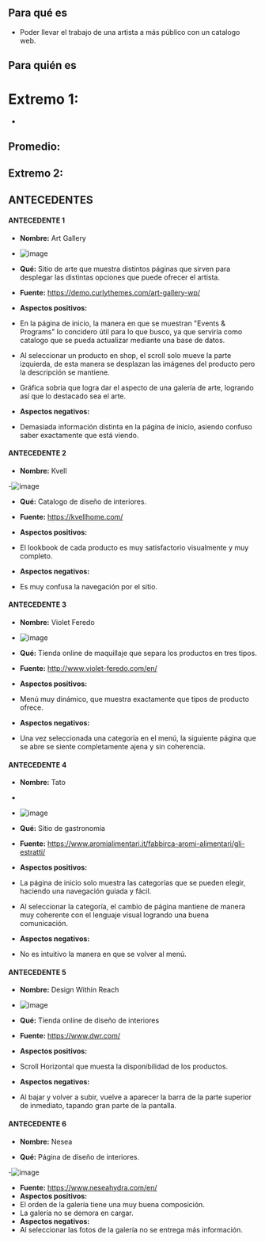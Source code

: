 ## Para qué es 
- Poder llevar el trabajo de una artista a más público con un catalogo web.
## Para quién es
# Extremo 1:
- 
**Promedio:**
- 
**Extremo 2:**
- 
## ANTECEDENTES

#### ANTECEDENTE 1

- **Nombre:** Art Gallery
- ![image](https://user-images.githubusercontent.com/101121746/172757864-b3e0ad6e-e9f1-4f96-9e30-1a24d9aff04a.png)
- **Qué:** Sitio de arte que muestra distintos páginas que sirven para desplegar las distintas opciones que puede ofrecer el artista. 

- **Fuente:** https://demo.curlythemes.com/art-gallery-wp/
- **Aspectos positivos:** 	
 - En la página de inicio, la manera en que se muestran "Events & Programs" lo concidero útil para lo que busco, ya que serviría como catalogo que se pueda actualizar mediante una base de datos.
 - Al seleccionar un producto en shop, el scroll solo mueve la parte izquierda, de esta manera se desplazan las imágenes del producto pero la descripción se mantiene.
 - Gráfica sobria que logra dar el aspecto de una galería de arte, logrando así que lo destacado sea el arte.

- **Aspectos negativos:** 
- Demasiada información distinta en la página de inicio, asiendo confuso saber exactamente que está viendo.

#### ANTECEDENTE 2

- **Nombre:** Kvell

-![image](https://user-images.githubusercontent.com/101121746/172758048-de7b14e0-b5c7-4fbe-a035-317fd2e54fc1.png)

- **Qué:** Catalogo de diseño de interiores.

- **Fuente:** https://kvellhome.com/
- **Aspectos positivos:** 	
- El lookbook de cada producto es muy satisfactorio visualmente y muy completo.
- **Aspectos negativos:** 
- Es muy confusa la navegación por el sitio.

#### ANTECEDENTE 3

- **Nombre:** Violet Feredo

- ![image](https://user-images.githubusercontent.com/101121746/172758161-96c7ce20-1799-403b-82cc-76e3fada22f6.png)

- **Qué:** Tienda online de maquillaje que separa los productos en tres tipos.

- **Fuente:** http://www.violet-feredo.com/en/
- **Aspectos positivos:** 	
- Menú muy dinámico, que muestra exactamente que tipos de producto ofrece.
- **Aspectos negativos:** 
- Una vez seleccionada una categoría en el menú, la siguiente página que se abre se siente completamente ajena y sin coherencia.

#### ANTECEDENTE 4

- **Nombre:** Tato
- 
- ![image](https://user-images.githubusercontent.com/101121746/172758285-1ac57395-dc6a-49b7-82ba-6ce22e34b02b.png)

- **Qué:** Sitio de gastronomía


- **Fuente:** https://www.aromialimentari.it/fabbirca-aromi-alimentari/gli-estratti/
- **Aspectos positivos:** 	
- La página de inicio solo muestra las categorías que se pueden elegir, haciendo una navegación guiada y fácil.
- Al seleccionar la categoría, el cambio de página mantiene de manera muy coherente con el lenguaje visual logrando una buena comunicación. 
- **Aspectos negativos:** 
- No es intuitivo la manera en que se volver al menú.

#### ANTECEDENTE 5

- **Nombre:** Design Within Reach

- ![image](https://user-images.githubusercontent.com/101121746/172758412-0b01d2c5-b297-4133-ac41-67274a30ab64.png)

- **Qué:** Tienda online de diseño de interiores


- **Fuente:** https://www.dwr.com/
- **Aspectos positivos:** 	
- Scroll Horizontal que muesta la disponibilidad de los productos.
- **Aspectos negativos:** 
- Al bajar y volver a subir, vuelve a aparecer la barra de la parte superior de inmediato, tapando gran parte de la pantalla.

#### ANTECEDENTE 6

- **Nombre:** Nesea

- **Qué:**  Página de diseño de interiores. 

-![image](https://user-images.githubusercontent.com/101121746/172758583-33994e64-623a-4a36-b018-4d54cc160616.png)

- **Fuente:** https://www.neseahydra.com/en/
- **Aspectos positivos:** 	
- El orden de la galería tiene una muy buena composición.
- La galería no se demora en cargar.
- **Aspectos negativos:** 
- Al seleccionar las fotos de la galería no se entrega más información.

